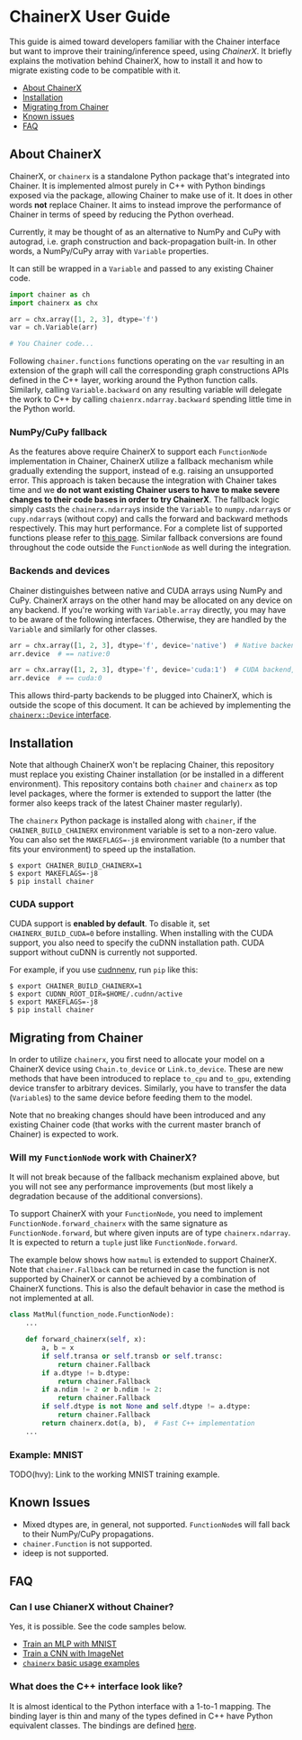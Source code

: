 # ChainerX User Guide

This guide is aimed toward developers familiar with the Chainer interface but want to improve their training/inference speed, using *ChainerX*.
It briefly explains the motivation behind ChainerX, how to install it and how to migrate existing code to be compatible with it.

- [About ChainerX](#about-chainerx)
- [Installation](#installation)
- [Migrating from Chainer](#migrating-from-chainer)
- [Known issues](#known-issues)
- [FAQ](#faq)

## About ChainerX

ChainerX, or `chainerx` is a standalone Python package that's integrated into Chainer.
It is implemented almost purely in C++ with Python bindings exposed via the package, allowing Chainer to make use of it.
It does in other words **not** replace Chainer. It aims to instead improve the performance of Chainer in terms of speed by reducing the Python overhead.

Currently, it may be thought of as an alternative to NumPy and CuPy with autograd, i.e. graph construction and back-propagation built-in.
In other words, a NumPy/CuPy array with `Variable` properties.

It can still be wrapped in a `Variable` and passed to any existing Chainer code.

```python
import chainer as ch
import chainerx as chx

arr = chx.array([1, 2, 3], dtype='f')
var = ch.Variable(arr)

# You Chainer code...
```

Following `chainer.functions` functions operating on the `var` resulting in an extension of the graph will call the corresponding graph constructions APIs defined in the C++ layer, working around the Python function calls.
Similarly, calling `Variable.backward` on any resulting variable will delegate the work to C++ by calling `chaienrx.ndarray.backward` spending little time in the Python world.

### NumPy/CuPy fallback

As the features above require ChainerX to support each `FunctionNode` implementation in Chainer, ChainerX utilize a fallback mechanism while gradually extending the support, instead of e.g. raising an unsupported error.
This approach is taken because the integration with Chainer takes time and we **do not want existing Chainer users to have to make severe changes to their code bases in order to try ChainerX**.
The fallback logic simply casts the `chainerx.ndarray`s inside the `Variable` to `numpy.ndarray`s or `cupy.ndarray`s (without copy) and calls the forward and backward methods respectively.
This may hurt performance. For a complete list of supported functions please refer to [this page](chainerx_cc/chainerx/python/routines.cc). Similar fallback conversions are found throughout the code outside the `FunctionNode` as well during the integration.

### Backends and devices

Chainer distinguishes between native and CUDA arrays using NumPy and CuPy.
ChainerX arrays on the other hand may be allocated on any device on any backend.
If you're working with `Variable.array` directly, you may have to be aware of the following interfaces.
Otherwise, they are handled by the `Variable` and similarly for other classes.

```python
arr = chx.array([1, 2, 3], dtype='f', device='native')  # Native backend
arr.device  # == native:0

arr = chx.array([1, 2, 3], dtype='f', device='cuda:1')  # CUDA backend, second device
arr.device  # == cuda:0
```

This allows third-party backends to be plugged into ChainerX, which is outside the scope of this document. It can be achieved by implementing the [`chainerx::Device` interface](chainerx_cc/chainerx/device.h).

## Installation

Note that although ChainerX won't be replacing Chainer, this repository must replace you existing Chainer installation (or be installed in a different environment).
This repository contains both `chainer` and `chainerx` as top level packages, where the former is extended to support the latter (the former also keeps track of the latest Chainer master regularly).

The `chainerx` Python package is installed along with `chainer`, if the `CHAINER_BUILD_CHAINERX` environment variable is set to a non-zero value.
You can also set the `MAKEFLAGS=-j8` environment variable (to a number that fits your environment) to speed up the installation.

```shell-session
$ export CHAINER_BUILD_CHAINERX=1
$ export MAKEFLAGS=-j8
$ pip install chainer
```

### CUDA support

CUDA support is **enabled by default**.
To disable it, set `CHAINERX_BUILD_CUDA=0` before installing.
When installing with the CUDA support, you also need to specify the cuDNN installation path.
CUDA support without cuDNN is currently not supported.

For example, if you use [cudnnenv](https://github.com/unnonouno/cudnnenv), run `pip` like this:

```shell-session
$ export CHAINER_BUILD_CHAINERX=1
$ export CUDNN_ROOT_DIR=$HOME/.cudnn/active
$ export MAKEFLAGS=-j8
$ pip install chainer
```

## Migrating from Chainer

In order to utilize `chainerx`, you first need to allocate your model on a ChainerX device using `Chain.to_device` or `Link.to_device`. These are new methods that have been introduced to replace `to_cpu` and `to_gpu`, extending device transfer to arbitrary devices.
Similarly, you have to transfer the data (`Variable`s) to the same device before feeding them to the model.

Note that no breaking changes should have been introduced and any existing Chainer code (that works with the current master branch of Chainer) is expected to work.

### Will my `FunctionNode` work with ChainerX?

It will not break because of the fallback mechanism explained above, but you will not see any performance improvements (but most likely a degradation because of the additional conversions).

To support ChainerX with your `FunctionNode`, you need to implement `FunctionNode.forward_chainerx` with the same signature as `FunctionNode.forward`, but where given inputs are of type `chainerx.ndarray`. It is expected to return a `tuple` just like `FunctionNode.forward`.

The example below shows how `matmul` is extended to support ChainerX. Note that `chainer.Fallback` can be returned in case the function is not supported by ChainerX or cannot be achieved by a combination of ChainerX functions. This is also the default behavior in case the method is not implemented at all.

```python
class MatMul(function_node.FunctionNode):
    ...

    def forward_chainerx(self, x):
        a, b = x
        if self.transa or self.transb or self.transc:
            return chainer.Fallback
        if a.dtype != b.dtype:
            return chainer.Fallback
        if a.ndim != 2 or b.ndim != 2:
            return chainer.Fallback
        if self.dtype is not None and self.dtype != a.dtype:
            return chainer.Fallback
        return chainerx.dot(a, b),  # Fast C++ implementation
    ...
```

### Example: MNIST

TODO(hvy): Link to the working MNIST training example.

## Known Issues

- Mixed dtypes are, in general, not supported. `FunctionNode`s will fall back to their NumPy/CuPy propagations.
- `chainer.Function` is not supported.
- ideep is not supported.

## FAQ

### Can I use ChianerX without Chainer?

Yes, it is possible. See the code samples below.

- [Train an MLP with MNIST](chainerx_cc/examples/mnist)
- [Train a CNN with ImageNet](chainerx_cc/examples/imagenet)
- [`chainerx` basic usage examples](tests/chainerx_tests/acceptance_tests)

### What does the C++ interface look like?

It is almost identical to the Python interface with a 1-to-1 mapping.
The binding layer is thin and many of the types defined in C++ have Python equivalent classes.
The bindings are defined [here](https://github.com/pfnet/chainerx/tree/master/chainerx_cc/chainerx/python).
